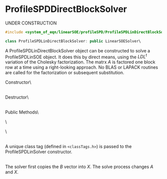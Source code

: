 # ProfileSPDDirectBlockSolver

UNDER CONSTRUCTION

```cpp
#include <system_of_eqn/linearSOE/profileSPD/ProfileSPDLinDirectBlockSolver.h>

class ProfileSPDLinDirectBlockSolver: public LinearSOESolver\
```



A ProfileSPDLinDirectBlockSolver object can be constructed to solve a
ProfileSPDLinSOE object. It does this by direct means, using the $LDL^t$
variation of the Cholesky factorization. The matrx $A$ is factored one
block row at a time using a right-looking approach. No BLAS or LAPACK
routines are called for the factorization or subsequent substitution.

Constructor\

\
Destructor\

\
Public Methods\

\

\

\
A unique class tag (defined in  `<classTags.h>`) is passed to the
ProfileSPDLinSolver constructor.



\
The solver first copies the $B$ vector into $X$. The solve process
changes $A$ and $X$.


